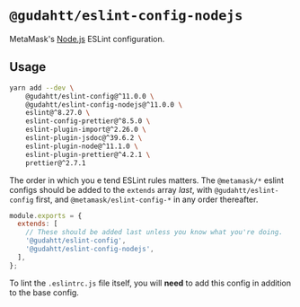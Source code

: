 # `@gudahtt/eslint-config-nodejs`

MetaMask's [Node.js](https://nodejs.org) ESLint configuration.

## Usage

```bash
yarn add --dev \
    @gudahtt/eslint-config@^11.0.0 \
    @gudahtt/eslint-config-nodejs@^11.0.0 \
    eslint@^8.27.0 \
    eslint-config-prettier@^8.5.0 \
    eslint-plugin-import@^2.26.0 \
    eslint-plugin-jsdoc@^39.6.2 \
    eslint-plugin-node@^11.1.0 \
    eslint-plugin-prettier@^4.2.1 \
    prettier@^2.7.1
```

The order in which you e tend ESLint rules matters.
The `@metamask/*` eslint configs should be added to the `extends` array _last_,
with `@gudahtt/eslint-config` first, and `@metamask/eslint-config-*` in any
order thereafter.

```js
module.exports = {
  extends: [
    // These should be added last unless you know what you're doing.
    '@gudahtt/eslint-config',
    '@gudahtt/eslint-config-nodejs',
  ],
};
```

To lint the `.eslintrc.js` file itself, you will **need** to add this config in addition to the base config.
